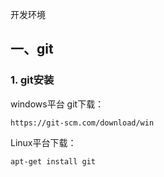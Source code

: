 开发环境

## 一、git

### 1. git安装

windows平台 git下载：

```
https://git-scm.com/download/win
```

Linux平台下载：

```
apt-get install git
```

